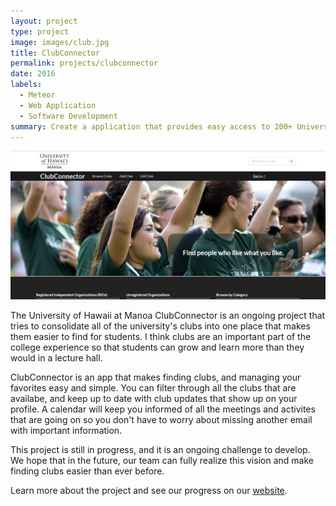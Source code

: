 ```yaml
---
layout: project
type: project
image: images/club.jpg
title: ClubConnector
permalink: projects/clubconnector
date: 2016
labels:
  - Meteor
  - Web Application
  - Software Development
summary: Create a application that provides easy access to 200+ University of Hawaii at Manoa Clubs
---
```


<div class="ui medium rounded images">
  <img class="ui image" src="../images/clubconnector.png">
</div>

The University of Hawaii at Manoa ClubConnector is an ongoing project that tries to consolidate all of the university's clubs into one place that makes them easier to find for students. I think clubs are an important part of the college experience so that students can grow and learn more than they would in a lecture hall.

ClubConnector is an app that makes finding clubs, and managing your favorites easy and simple. You can filter through all the clubs that are availabe, and keep up to date with club updates that show up on your profile. A calendar will keep you informed of all the meetings and activites that are going on so you don't have to worry about missing another email with important information.

This project is still in progress, and it is an ongoing challenge to develop. We hope that in the future, our team can fully realize this vision and make finding clubs easier than ever before.

Learn more about the project and see our progress on our [website](https://clubconnector.github.io).
